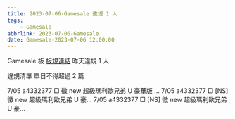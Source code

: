 ```yaml
---
title: 2023-07-06-Gamesale 違規 1 人
tags:
    - Gamesale
abbrlink: 2023-07-06-Gamesale
date: Gamesale-2023-07-06 12:00:00
---
```

Gamesale 板 [板規連結](https://www.ptt.cc/bbs/Gossiping/M.1637425085.A.07D.html)
昨天違規 1 人
<!-- more -->

違規清單
單日不得超過 2 篇

7/05 a4332377 □ 徵 new 超級瑪利歐兄弟 U 豪華版 …
7/05 a4332377 □ [NS] 徵 new 超級瑪利歐兄弟 U 豪…
7/05 a4332377 □ [NS] 徵 new 超級瑪利歐兄弟 U 豪…